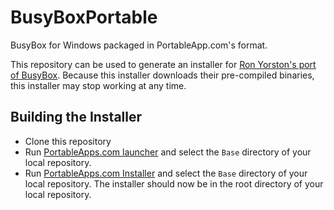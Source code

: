 # BusyBoxPortable
BusyBox for Windows packaged in PortableApp.com's format.

This repository can be used to generate an installer for [Ron Yorston's port of BusyBox](https://frippery.org/busybox/). Because this installer downloads their pre-compiled binaries, this installer may stop working at any time.

## Building the Installer
* Clone this repository
* Run [PortableApps.com launcher](https://portableapps.com/apps/development/portableapps.com_launcher) and select the `Base` directory of your local repository.
* Run [PortableApps.com Installer](https://portableapps.com/apps/development/portableapps.com_installer) and select the `Base` directory of your local repository.
The installer should now be in the root directory of your local repository.
